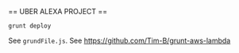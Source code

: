 == UBER ALEXA PROJECT ==

`grunt deploy`

See `grundFile.js`. 
See https://github.com/Tim-B/grunt-aws-lambda